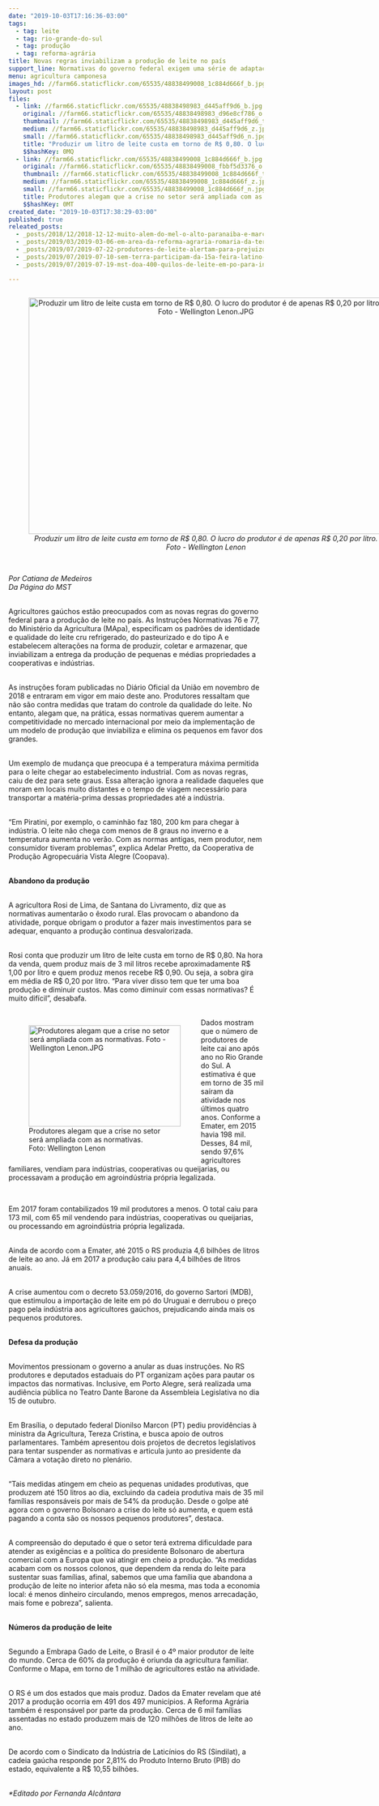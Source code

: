 ```yaml
---
date: "2019-10-03T17:16:36-03:00"
tags:
  - tag: leite
  - tag: rio-grande-do-sul
  - tag: produção
  - tag: reforma-agrária
title: Novas regras inviabilizam a produção de leite no país
support_line: Normativas do governo federal exigem uma série de adaptações que amplia a crise do setor
menu: agricultura camponesa
images_hd: //farm66.staticflickr.com/65535/48838499008_1c884d666f_b.jpg
layout: post
files:
  - link: //farm66.staticflickr.com/65535/48838498983_d445aff9d6_b.jpg
    original: //farm66.staticflickr.com/65535/48838498983_d96e8cf786_o.jpg
    thumbnail: //farm66.staticflickr.com/65535/48838498983_d445aff9d6_t.jpg
    medium: //farm66.staticflickr.com/65535/48838498983_d445aff9d6_z.jpg
    small: //farm66.staticflickr.com/65535/48838498983_d445aff9d6_n.jpg
    title: "Produzir um litro de leite custa em torno de R$ 0,80. O lucro do produtor é de apenas R$ 0,20 por litro. Foto - Wellington Lenon.JPG"
    $$hashKey: 0MQ
  - link: //farm66.staticflickr.com/65535/48838499008_1c884d666f_b.jpg
    original: //farm66.staticflickr.com/65535/48838499008_fbbf5d3376_o.jpg
    thumbnail: //farm66.staticflickr.com/65535/48838499008_1c884d666f_t.jpg
    medium: //farm66.staticflickr.com/65535/48838499008_1c884d666f_z.jpg
    small: //farm66.staticflickr.com/65535/48838499008_1c884d666f_n.jpg
    title: Produtores alegam que a crise no setor será ampliada com as normativas. Foto - Wellington Lenon.JPG
    $$hashKey: 0MT
created_date: "2019-10-03T17:38:29-03:00"
published: true
releated_posts:
  - _posts/2018/12/2018-12-12-muito-alem-do-mel-o-alto-paranaiba-e-marco-na-resistencia-sem-terra-em-minas-gerais.md
  - _posts/2019/03/2019-03-06-em-area-da-reforma-agraria-romaria-da-terra-evidencia-a-alimentacao-saudavel.md
  - _posts/2019/07/2019-07-22-produtores-de-leite-alertam-para-prejuizos-com-normativas-do-governo.md
  - _posts/2019/07/2019-07-10-sem-terra-participam-da-15a-feira-latino-americana-de-economia-solidaria.md
  - _posts/2019/07/2019-07-19-mst-doa-400-quilos-de-leite-em-po-para-iniciativas-sociais-no-rs.md

---
```

<div style="text-align:center">
<figure class="image" style="display:inline-block"><img alt="Produzir um litro de leite custa em torno de R$ 0,80. O lucro do produtor é de apenas R$ 0,20 por litro. Foto - Wellington Lenon.JPG" height="467" src="//farm66.staticflickr.com/65535/48838498983_d445aff9d6_b.jpg" width="700" />
<figcaption><em>Produzir um litro de leite custa em torno de R$ 0,80. O lucro do produtor é de apenas R$ 0,20 por litro. Foto - Wellington Lenon</em></figcaption>
</figure>
</div>

<p><br />
<em>Por Catiana de Medeiros<br />
Da P&aacute;gina do MST</em></p>

<p><br />
Agricultores ga&uacute;chos est&atilde;o preocupados com as novas regras do governo federal para a produ&ccedil;&atilde;o de leite no pa&iacute;s. As Instru&ccedil;&otilde;es Normativas 76 e 77, do Minist&eacute;rio da Agricultura (MApa), especificam os padr&otilde;es de identidade e qualidade do leite cru refrigerado, do pasteurizado e do tipo A e estabelecem altera&ccedil;&otilde;es na forma de produzir, coletar e armazenar, que inviabilizam a entrega da produ&ccedil;&atilde;o de pequenas e m&eacute;dias propriedades a cooperativas e ind&uacute;strias.</p>

<p><br />
As instru&ccedil;&otilde;es foram publicadas no Di&aacute;rio Oficial da Uni&atilde;o em novembro de 2018 e entraram em vigor em maio deste ano. Produtores ressaltam que n&atilde;o s&atilde;o contra medidas que tratam do controle da qualidade do leite. No entanto, alegam que, na pr&aacute;tica, essas normativas querem aumentar a competitividade no mercado internacional por meio da implementa&ccedil;&atilde;o de um modelo de produ&ccedil;&atilde;o que inviabiliza e elimina os pequenos em favor dos grandes.</p>

<p><br />
Um exemplo de mudan&ccedil;a que preocupa &eacute; a temperatura m&aacute;xima permitida para o leite chegar ao estabelecimento industrial. Com as novas regras, caiu de dez para sete graus. Essa altera&ccedil;&atilde;o ignora a realidade daqueles que moram em locais muito distantes e o tempo de viagem necess&aacute;rio para transportar a mat&eacute;ria-prima dessas propriedades at&eacute; a ind&uacute;stria.</p>

<p><br />
&ldquo;Em Piratini, por exemplo, o caminh&atilde;o faz 180, 200 km para chegar &agrave; ind&uacute;stria. O leite n&atilde;o chega com menos de 8 graus no inverno e a temperatura aumenta no ver&atilde;o. Com as normas antigas, nem produtor, nem consumidor tiveram problemas&rdquo;, explica Adelar Pretto, da Cooperativa de Produ&ccedil;&atilde;o Agropecu&aacute;ria Vista Alegre (Coopava).</p>

<p><br />
<strong>Abandono da produ&ccedil;&atilde;o</strong></p>

<p><br />
A agricultora Rosi de Lima, de Santana do Livramento, diz que as normativas aumentar&atilde;o o &ecirc;xodo rural. Elas provocam o abandono da atividade, porque obrigam o produtor a fazer mais investimentos para se adequar, enquanto a produ&ccedil;&atilde;o continua desvalorizada.</p>

<p><br />
Rosi conta que produzir um litro de leite custa em torno de R$ 0,80. Na hora da venda, quem produz mais de 3 mil litros recebe aproximadamente R$ 1,00 por litro e quem produz menos recebe R$ 0,90. Ou seja, a sobra gira em m&eacute;dia de R$ 0,20 por litro. &ldquo;Para viver disso tem que ter uma boa produ&ccedil;&atilde;o e diminuir custos. Mas como diminuir com essas normativas? &Eacute; muito dif&iacute;cil&rdquo;, desabafa.<br />
&nbsp;</p>

<figure class="image" style="float:left"><img alt="Produtores alegam que a crise no setor será ampliada com as normativas. Foto - Wellington Lenon.JPG" height="200" src="//farm66.staticflickr.com/65535/48838499008_1c884d666f_b.jpg" width="300" />
<figcaption>Produtores alegam que a crise no setor<br />
será ampliada com as normativas.<br />
Foto: Wellington Lenon</figcaption>
</figure>

<p>Dados mostram que o n&uacute;mero de produtores de leite cai ano ap&oacute;s ano no Rio Grande do Sul. A estimativa &eacute; que em torno de 35 mil sa&iacute;ram da atividade nos &uacute;ltimos quatro anos. Conforme a Emater, em 2015 havia 198 mil. Desses, 84 mil, sendo 97,6% agricultores familiares, vendiam para ind&uacute;strias, cooperativas ou queijarias, ou processavam a produ&ccedil;&atilde;o em agroind&uacute;stria pr&oacute;pria legalizada.</p>

<p>&nbsp;</p>

<p>Em 2017 foram contabilizados 19 mil produtores a menos. O total caiu para 173 mil, com 65 mil vendendo para ind&uacute;strias, cooperativas ou queijarias, ou processando em agroind&uacute;stria pr&oacute;pria legalizada.</p>

<p><br />
Ainda de acordo com a Emater, at&eacute; 2015 o RS produzia 4,6 bilh&otilde;es de litros de leite ao ano. J&aacute; em 2017 a produ&ccedil;&atilde;o caiu para 4,4 bilh&otilde;es de litros anuais.</p>

<p><br />
A crise aumentou com o decreto 53.059/2016, do governo Sartori (MDB), que estimulou a importa&ccedil;&atilde;o de leite em p&oacute; do Uruguai e derrubou o pre&ccedil;o pago pela ind&uacute;stria aos agricultores ga&uacute;chos, prejudicando ainda mais os pequenos produtores.</p>

<p><br />
<strong>Defesa da produ&ccedil;&atilde;o</strong></p>

<p><br />
Movimentos pressionam o governo a anular as duas instru&ccedil;&otilde;es. No RS produtores e deputados estaduais do PT organizam a&ccedil;&otilde;es para pautar os impactos das normativas. Inclusive, em Porto Alegre, ser&aacute; realizada uma audi&ecirc;ncia p&uacute;blica no Teatro Dante Barone da Assembleia Legislativa no dia 15 de outubro.<br />
&nbsp;</p>

<p>Em Bras&iacute;lia, o deputado federal Dionilso Marcon (PT) pediu provid&ecirc;ncias &agrave; ministra da Agricultura, Tereza Cristina, e busca apoio de outros parlamentares. Tamb&eacute;m apresentou dois projetos de decretos legislativos para tentar suspender as normativas e articula junto ao presidente da C&acirc;mara a vota&ccedil;&atilde;o direto no plen&aacute;rio.</p>

<p><br />
&ldquo;Tais medidas atingem em cheio as pequenas unidades produtivas, que produzem at&eacute; 150 litros ao dia, excluindo da cadeia produtiva mais de 35 mil fam&iacute;lias respons&aacute;veis por mais de 54% da produ&ccedil;&atilde;o. Desde o golpe at&eacute; agora com o governo Bolsonaro a crise do leite s&oacute; aumenta, e quem est&aacute; pagando a conta s&atilde;o os nossos pequenos produtores&rdquo;, destaca.</p>

<p><br />
A compreens&atilde;o do deputado &eacute; que o setor ter&aacute; extrema dificuldade para atender as exig&ecirc;ncias e a pol&iacute;tica do presidente Bolsonaro de abertura comercial com a Europa que vai atingir em cheio a produ&ccedil;&atilde;o. &ldquo;As medidas acabam com os nossos colonos, que dependem da renda do leite para sustentar suas fam&iacute;lias, afinal, sabemos que uma fam&iacute;lia que abandona a produ&ccedil;&atilde;o de leite no interior afeta n&atilde;o s&oacute; ela mesma, mas toda a economia local: &eacute; menos dinheiro circulando, menos empregos, menos arrecada&ccedil;&atilde;o, mais fome e pobreza&rdquo;, salienta.</p>

<p><br />
<strong>N&uacute;meros da produ&ccedil;&atilde;o de leite</strong></p>

<p><br />
Segundo a Embrapa Gado de Leite, o Brasil &eacute; o 4&ordm; maior produtor de leite do mundo. Cerca de 60% da produ&ccedil;&atilde;o &eacute; oriunda da agricultura familiar. Conforme o Mapa, em torno de 1 milh&atilde;o de agricultores est&atilde;o na atividade.</p>

<p><br />
O RS &eacute; um dos estados que mais produz. Dados da Emater revelam que at&eacute; 2017 a produ&ccedil;&atilde;o ocorria em 491 dos 497 munic&iacute;pios. A Reforma Agr&aacute;ria tamb&eacute;m &eacute; respons&aacute;vel por parte da produ&ccedil;&atilde;o. Cerca de 6 mil fam&iacute;lias assentadas no estado produzem mais de 120 milh&otilde;es de litros de leite ao ano.</p>

<p><br />
De acordo com o Sindicato da Ind&uacute;stria de Latic&iacute;nios do RS (Sindilat), a cadeia ga&uacute;cha responde por 2,81% do Produto Interno Bruto (PIB) do estado, equivalente a R$ 10,55 bilh&otilde;es.</p>

<p><br />
<em>*Editado por Fernanda Alc&acirc;ntara</em></p>
